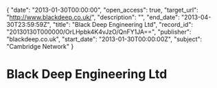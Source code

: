 {
  "date": "2013-01-30T00:00:00", 
  "open_access": true, 
  "target_url": "http://www.blackdeep.co.uk/", 
  "description": "", 
  "end_date": "2013-04-30T23:59:59Z", 
  "title": "Black Deep Engineering Ltd", 
  "record_id": "20130130T000000/OrLHpbk4K4vJzO/QnFY1JA==", 
  "publisher": "blackdeep.co.uk", 
  "start_date": "2013-01-30T00:00:00Z", 
  "subject": "Cambridge Network"
}

# Black Deep Engineering Ltd

